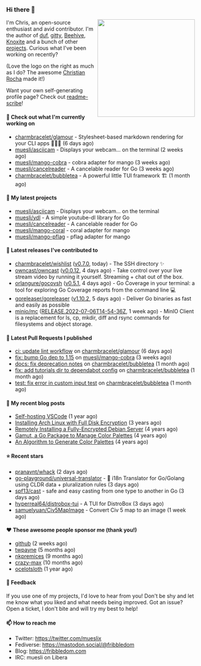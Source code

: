 ### Hi there 👋

<img align="right" src="https://raw.githubusercontent.com/muesli/muesli/master/assets/termenv.png" width="260">

I'm Chris, an open-source enthusiast and avid contributor. I'm the author of [duf](https://github.com/muesli/duf),
[gitty](https://github.com/muesli/gitty), [Beehive](https://github.com/muesli/beehive), [Knoxite](https://github.com/knoxite/knoxite)
 and a bunch of other [projects](https://fribbledom.com/projects/). Curious what I've been working on recently?

(Love the logo on the right as much as I do? The awesome [Christian Rocha](https://github.com/meowgorithm/) made it!)

Want your own self-generating profile page? Check out [readme-scribe](https://github.com/muesli/readme-scribe)!

#### 👷 Check out what I'm currently working on

- [charmbracelet/glamour](https://github.com/charmbracelet/glamour) - Stylesheet-based markdown rendering for your CLI apps 💇🏻‍♀️ (6 days ago)
- [muesli/asciicam](https://github.com/muesli/asciicam) - Displays your webcam... on the terminal (2 weeks ago)
- [muesli/mango-cobra](https://github.com/muesli/mango-cobra) - cobra adapter for mango (3 weeks ago)
- [muesli/cancelreader](https://github.com/muesli/cancelreader) - A cancelable reader for Go (3 weeks ago)
- [charmbracelet/bubbletea](https://github.com/charmbracelet/bubbletea) - A powerful little TUI framework 🏗 (1 month ago)

#### 🌱 My latest projects

- [muesli/asciicam](https://github.com/muesli/asciicam) - Displays your webcam... on the terminal
- [muesli/ydl](https://github.com/muesli/ydl) - A simple youtube-dl library for Go
- [muesli/cancelreader](https://github.com/muesli/cancelreader) - A cancelable reader for Go
- [muesli/mango-coral](https://github.com/muesli/mango-coral) - coral adapter for mango
- [muesli/mango-pflag](https://github.com/muesli/mango-pflag) - pflag adapter for mango

#### 🔭 Latest releases I've contributed to

- [charmbracelet/wishlist](https://github.com/charmbracelet/wishlist) ([v0.7.0](https://github.com/charmbracelet/wishlist/releases/tag/v0.7.0), today) - The SSH directory ✨
- [owncast/owncast](https://github.com/owncast/owncast) ([v0.0.12](https://github.com/owncast/owncast/releases/tag/v0.0.12), 4 days ago) - Take control over your live stream video by running it yourself.  Streaming &#43; chat out of the box.
- [orlangure/gocovsh](https://github.com/orlangure/gocovsh) ([v0.5.1](https://github.com/orlangure/gocovsh/releases/tag/v0.5.1), 4 days ago) - Go Coverage in your terminal: a tool for exploring Go Coverage reports from the command line 💻
- [goreleaser/goreleaser](https://github.com/goreleaser/goreleaser) ([v1.10.2](https://github.com/goreleaser/goreleaser/releases/tag/v1.10.2), 5 days ago) - Deliver Go binaries as fast and easily as possible
- [minio/mc](https://github.com/minio/mc) ([RELEASE.2022-07-06T14-54-36Z](https://github.com/minio/mc/releases/tag/RELEASE.2022-07-06T14-54-36Z), 1 week ago) - MinIO Client is a replacement for ls, cp, mkdir, diff and rsync commands for filesystems and object storage.

#### 🔨 Latest Pull Requests I published

- [ci: update lint workflow](https://github.com/charmbracelet/glamour/pull/157) on [charmbracelet/glamour](https://github.com/charmbracelet/glamour) (6 days ago)
- [fix: bump Go dep to 1.15](https://github.com/muesli/mango-cobra/pull/6) on [muesli/mango-cobra](https://github.com/muesli/mango-cobra) (3 weeks ago)
- [docs: fix deprecation notes](https://github.com/charmbracelet/bubbletea/pull/339) on [charmbracelet/bubbletea](https://github.com/charmbracelet/bubbletea) (1 month ago)
- [fix: add tutorials dir to dependabot config](https://github.com/charmbracelet/bubbletea/pull/332) on [charmbracelet/bubbletea](https://github.com/charmbracelet/bubbletea) (1 month ago)
- [test: fix error in custom input test](https://github.com/charmbracelet/bubbletea/pull/331) on [charmbracelet/bubbletea](https://github.com/charmbracelet/bubbletea) (1 month ago)

#### 📜 My recent blog posts

- [Self-hosting VSCode](https://fribbledom.com/posts/selfhosting-vscode/) (1 year ago)
- [Installing Arch Linux with Full Disk Encryption](https://fribbledom.com/posts/encrypted-arch-install/) (3 years ago)
- [Remotely Installing a Fully-Encrypted Debian Server](https://fribbledom.com/posts/encrypted-remote-debian-install/) (4 years ago)
- [Gamut, a Go Package to Manage Color Palettes](https://fribbledom.com/posts/gamut-package-to-handle-color-palettes/) (4 years ago)
- [An Algorithm to Generate Color Palettes](https://fribbledom.com/posts/an-algorithm-to-generate-color-palettes/) (4 years ago)

#### ⭐ Recent stars

- [pranavnt/whack](https://github.com/pranavnt/whack) (2 days ago)
- [go-playground/universal-translator](https://github.com/go-playground/universal-translator) - :speech_balloon: i18n Translator for Go/Golang using CLDR data &#43; pluralization rules (3 days ago)
- [spf13/cast](https://github.com/spf13/cast) - safe and easy casting from one type to another in Go  (3 days ago)
- [hyperreal64/distrobox-tui](https://github.com/hyperreal64/distrobox-tui) - A TUI for DistroBox (3 days ago)
- [samuelyuan/Civ5MapImage](https://github.com/samuelyuan/Civ5MapImage) - Convert Civ 5 map to an image (1 week ago)

#### ❤️ These awesome people sponsor me (thank you!)

- [github](https://github.com/github) (2 weeks ago)
- [twpayne](https://github.com/twpayne) (5 months ago)
- [nkpremices](https://github.com/nkpremices) (9 months ago)
- [crazy-max](https://github.com/crazy-max) (10 months ago)
- [ocelotsloth](https://github.com/ocelotsloth) (1 year ago)

#### 💬 Feedback

If you use one of my projects, I'd love to hear from you! Don't be shy and let me know what you liked
and what needs being improved. Got an issue? Open a ticket, I don't bite and will try my best to help!

#### 📫 How to reach me

- Twitter: https://twitter.com/mueslix
- Fediverse: https://mastodon.social/@fribbledom
- Blog: https://fribbledom.com
- IRC: muesli on Libera
